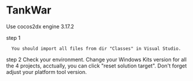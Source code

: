 # TankWar
Use cocos2dx engine 3.17.2

step 1
		
      You should import all files from dir "Classes" in Visual Studio.
step 2
      Check your environment. Change your Windows Kits version for all the 4 projects, acctually, you can click "reset solution target". Don't forget adjust your platform tool version.
